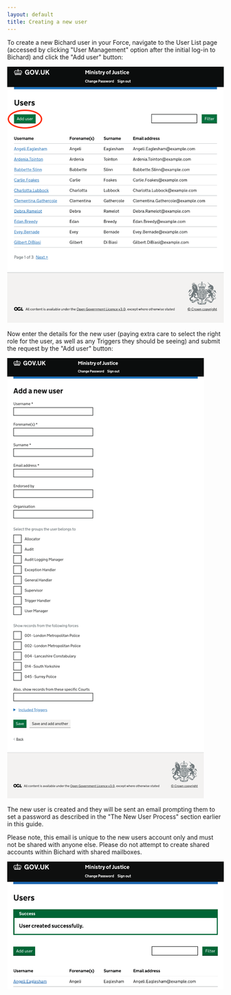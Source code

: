 ```yaml
---
layout: default
title: Creating a new user
---
```


To create a new Bichard user in your Force, navigate to the User List page (accessed by clicking "User Management" option after the initial log-in to Bichard) and click the "Add user" button:

![Add user button](image1.png)

Now enter the details for the new user (paying extra care to select the right role for the user, as well as any Triggers they should be seeing) and submit the request by the "Add user" button:

![Add user form](image2.png)

The new user is created and they will be sent an email prompting them to set a password as described in the "The New User Process" section earlier in this guide.

Please note, this email is unique to the new users account only and must not be shared with anyone else. Please do not attempt to create shared accounts within Bichard with shared mailboxes.

![User created message](image3.png)
